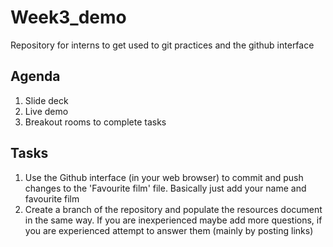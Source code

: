 # Week3_demo
Repository for interns to get used to git practices and the github interface


## Agenda

1) Slide deck
2) Live demo
3) Breakout rooms to complete tasks

## Tasks

1) Use the Github interface (in your web browser) to commit and push changes to the 'Favourite film' file. Basically just add your name and favourite film
2) Create a branch of the repository and populate the resources document in the same way. If you are inexperienced maybe add more questions, if you are experienced attempt to answer them (mainly by posting links)
